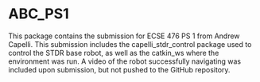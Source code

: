 # ABC_PS1
This package contains the submission for ECSE 476 PS 1 from Andrew Capelli. This submission includes the capelli_stdr_control package used to control the STDR base robot, as well as the catkin_ws where the environment was run. A video of the robot successfully navigating was included upon submission, but not pushed to the GitHub repository.

    
